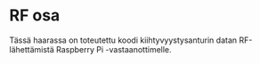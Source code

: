 # RF osa
Tässä haarassa on toteutettu koodi kiihtyvyystysanturin datan RF-lähettämistä Raspberry Pi -vastaanottimelle.

